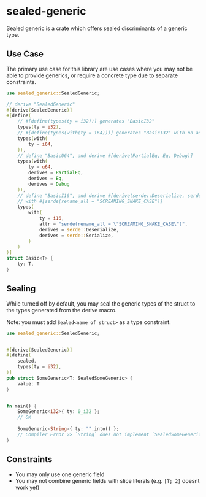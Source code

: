 # sealed-generic

Sealed generic is a crate which offers sealed discriminants of a generic type.


## Use Case

The primary use case for this library are use cases where you may not be able to provide generics, or require a concrete type due to separate constraints.

```rust
use sealed_generic::SealedGeneric;

// derive "SealedGeneric"
#[derive(SealedGeneric)]
#[define(
    // #[define(types(ty = i32))] generates "BasicI32"
    types(ty = i32),
    // #[define(types(with(ty = i64)))] generates "BasicI32" with no additional options
    types(with(
        ty = i64,
    )),
    // define "BasicU64", and derive #[derive(PartialEq, Eq, Debug)]
    types(with(
        ty = u64,
        derives = PartialEq,
        derives = Eq,
        derives = Debug
    )),
    // define "BasicI16", and derive #[derive(serde::Deserialize, serde::Serialize)]
    // with #[serde(rename_all = "SCREAMING_SNAKE_CASE")]
    types(
        with(
            ty = i16,
            attr = "serde(rename_all = \"SCREAMING_SNAKE_CASE\")",
            derives = serde::Deserialize,
            derives = serde::Serialize,
        )
    )
)]
struct Basic<T> {
    ty: T,
}
```


## Sealing
While turned off by default, you may seal the generic types of the struct to the types generated from the derive macro.

Note: you must add `Sealed<name of struct>` as a type constraint.

```rust
use sealed_generic::SealedGeneric;


#[derive(SealedGeneric)]
#[define(
    sealed,
    types(ty = i32),
)]
pub struct SomeGeneric<T: SealedSomeGeneric> {
    value: T
}


fn main() {
    SomeGeneric<i32>{ ty: 0_i32 };
    // OK
    
    SomeGeneric<String>{ ty: "".into() };
    // Compiler Error >> `String` does not implement `SealedSomeGeneric`
}
```

## Constraints

- You may only use one generic field
- You may not combine generic fields with slice literals (e.g. `[T; 2]` doesnt work yet)
